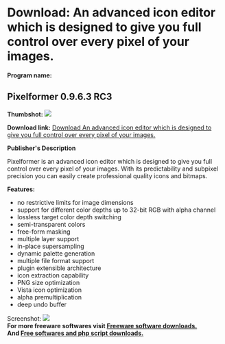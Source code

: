 # Download: An advanced icon editor which is designed to give you full control over every pixel of your images.

**Program name:**

## Pixelformer 0.9.6.3 RC3

  
**Thumbshot:** ![](http://www.freewarefiles.com/screenshot/pixelformer_md.jpg)   
  
**Download link:** [Download An advanced icon editor which is designed to give you full control over every pixel of your images.](http://freesoftwares.boysofts.com/Pixelformer_program_41181.html)  
  


**Publisher's Description**  
  


Pixelformer is an advanced icon editor which is designed to give you full control over every pixel of your images. With its predictability and subpixel precision you can easily create professional quality icons and bitmaps. 

**Features:**

  * no restrictive limits for image dimensions 
  * support for different color depths up to 32-bit RGB with alpha channel 
  * lossless target color depth switching 
  * semi-transparent colors 
  * free-form masking 
  * multiple layer support 
  * in-place supersampling 
  * dynamic palette generation 
  * multiple file format support 
  * plugin extensible architecture 
  * icon extraction capability 
  * PNG size optimization 
  * Vista icon optimization 
  * alpha premultiplication 
  * deep undo buffer 

  
  
Screenshot: ![](http://www.freewarefiles.com/screenshot/pixelformer.jpg)   
**For more freeware softwares visit [Freeware software downloads.](http://freesoftwares.boysofts.com/)**   
**And [Free softwares and php script downloads.](http://www.boysofts.com/)**
